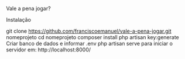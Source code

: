 Vale a pena jogar?

Instalação

git clone https://github.com/franciscoemanuel/vale-a-pena-jogar.git nomeprojeto
cd nomeprojeto
composer install
php artisan key:generate
Criar banco de dados e informar .env
php artisan serve para iniciar o servidor em: http://localhost:8000/
